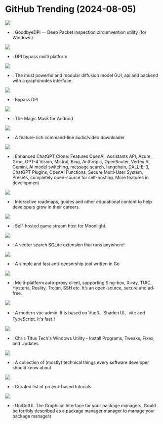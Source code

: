 # GitHub Trending (2024-08-05)

![](https://img.shields.io/badge/C-New%201-green?style=flat-square&logo=appveyor)
- [](https://github.comundefined): GoodbyeDPI — Deep Packet Inspection circumvention utility (for Windows)

![](https://img.shields.io/badge/C-New%20241-green?style=flat-square&logo=appveyor)
- [](https://github.comundefined): DPI bypass multi platform

![](https://img.shields.io/badge/Python-New%20318-green?style=flat-square&logo=appveyor)
- [](https://github.comundefined): The most powerful and modular diffusion model GUI, api and backend with a graph/nodes interface.

![](https://img.shields.io/badge/C-New%20108-green?style=flat-square&logo=appveyor)
- [](https://github.comundefined): Bypass DPI

![](https://img.shields.io/badge/C%2B%2B-New%2038-green?style=flat-square&logo=appveyor)
- [](https://github.comundefined): The Magic Mask for Android

![](https://img.shields.io/badge/Python-New%20286-green?style=flat-square&logo=appveyor)
- [](https://github.comundefined): A feature-rich command-line audio/video downloader

![](https://img.shields.io/badge/TypeScript-New%2048-green?style=flat-square&logo=appveyor)
- [](https://github.comundefined): Enhanced ChatGPT Clone: Features OpenAI, Assistants API, Azure, Groq, GPT-4 Vision, Mistral, Bing, Anthropic, OpenRouter, Vertex AI, Gemini, AI model switching, message search, langchain, DALL-E-3, ChatGPT Plugins, OpenAI Functions, Secure Multi-User System, Presets, completely open-source for self-hosting. More features in development

![](https://img.shields.io/badge/TypeScript-New%20192-green?style=flat-square&logo=appveyor)
- [](https://github.comundefined): Interactive roadmaps, guides and other educational content to help developers grow in their careers.

![](https://img.shields.io/badge/C%2B%2B-New%2033-green?style=flat-square&logo=appveyor)
- [](https://github.comundefined): Self-hosted game stream host for Moonlight.

![](https://img.shields.io/badge/C-New%20347-green?style=flat-square&logo=appveyor)
- [](https://github.comundefined): A vector search SQLite extension that runs anywhere!

![](https://img.shields.io/badge/Go-New%20244-green?style=flat-square&logo=appveyor)
- [](https://github.comundefined): A simple and fast anti-censorship tool written in Go

![](https://img.shields.io/badge/Dart-New%2071-green?style=flat-square&logo=appveyor)
- [](https://github.comundefined): Multi-platform auto-proxy client, supporting Sing-box, X-ray, TUIC, Hysteria, Reality, Trojan, SSH etc. It’s an open-source, secure and ad-free.

![](https://img.shields.io/badge/Vue-New%20133-green?style=flat-square&logo=appveyor)
- [](https://github.comundefined): A modern vue admin. It is based on Vue3、Shadcn UI、vite and TypeScript. It's fast！

![](https://img.shields.io/badge/PowerShell-New%20255-green?style=flat-square&logo=appveyor)
- [](https://github.comundefined): Chris Titus Tech's Windows Utility - Install Programs, Tweaks, Fixes, and Updates

![](https://img.shields.io/badge/none-New%20601-green?style=flat-square&logo=appveyor)
- [](https://github.comundefined): A collection of (mostly) technical things every software developer should know about

![](https://img.shields.io/badge/none-New%20298-green?style=flat-square&logo=appveyor)
- [](https://github.comundefined): Curated list of project-based tutorials

![](https://img.shields.io/badge/C%23-New%2074-green?style=flat-square&logo=appveyor)
- [](https://github.comundefined): UniGetUI: The Graphical Interface for your package managers. Could be terribly described as a package manager manager to manage your package managers

